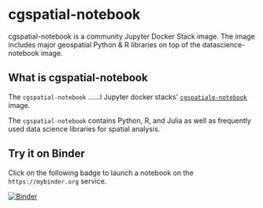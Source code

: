 # cgspatial-notebook
cgspatial-notebook is a community Jupyter Docker Stack image. The image includes major geospatial Python &amp; R libraries  on top of the datascience-notebook image. 

## What is cgspatial-notebook

The `cgspatial-notebook` ......l
Jupyter docker stacks' 
[`cgspatiale-notebook`](https://jupyter-docker-stacks.readthedocs.io/en/latest/using/selecting.html#jupyter-datascience-notebook) image.

The `cgspatial-notebook` contains Python, R, and Julia as well as frequently
used data science libraries for spatial analysis.

## Try it on Binder

Click on the following badge to launch a notebook on the `https://mybinder.org` service.

[![Binder](https://mybinder.org/badge_logo.svg)](https://mybinder.org/v2/gh/cgspatial-notebook/master)
